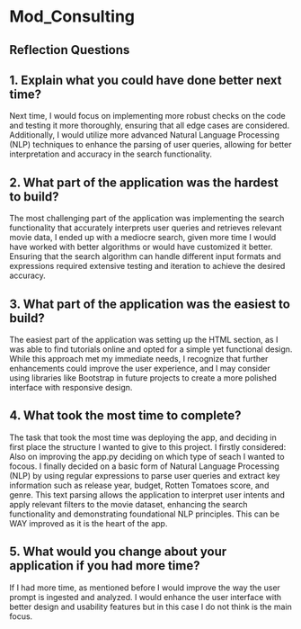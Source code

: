 # Mod_Consulting

## Reflection Questions
## 1. Explain what you could have done better next time?
Next time, I would focus on implementing more robust checks on the code and testing it more thoroughly, ensuring that all edge cases are considered. Additionally, I would utilize more advanced Natural Language Processing (NLP) techniques to enhance the parsing of user queries, allowing for better interpretation and accuracy in the search functionality.

## 2. What part of the application was the hardest to build?
The most challenging part of the application was implementing the search functionality that accurately interprets user queries and retrieves relevant movie data, I ended up with a mediocre search, given more time I would have worked with better algorithms or would have customized it better. Ensuring that the search algorithm can handle different input formats and expressions required extensive testing and iteration to achieve the desired accuracy.

## 3. What part of the application was the easiest to build?
The easiest part of the application was setting up the HTML section, as I was able to find tutorials online and opted for a simple yet functional design. While this approach met my immediate needs, I recognize that further enhancements could improve the user experience, and I may consider using libraries like Bootstrap in future projects to create a more polished interface with responsive design.

## 4. What took the most time to complete?
The task that took the most time was deploying the app, and deciding in first place the structure I wanted to give to this project. I firstly considered:  Also on improving the app.py deciding on which type of seach I wanted to focous. I finally decided on a basic form of Natural Language Processing (NLP) by using regular expressions to parse user queries and extract key information such as release year, budget, Rotten Tomatoes score, and genre. This text parsing allows the application to interpret user intents and apply relevant filters to the movie dataset, enhancing the search functionality and demonstrating foundational NLP principles. This can be WAY improved as it is the heart of the app.

## 5. What would you change about your application if you had more time?
If I had more time, as mentioned before I would improve the way the user prompt is ingested and analyzed. I would enhance the user interface with better design and usability features but in this case I do not think is the main focus. 
